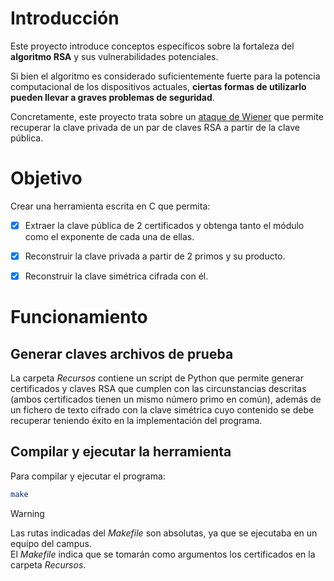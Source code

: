 # Introducción

Este proyecto introduce conceptos específicos sobre la fortaleza del **algoritmo RSA** y sus vulnerabilidades potenciales.

Si bien el algoritmo es considerado suficientemente fuerte para la potencia computacional de los dispositivos actuales, **ciertas formas de utilizarlo pueden llevar a graves problemas de seguridad**.

Concretamente, este proyecto trata sobre un [ataque de Wiener](https://en.wikipedia.org/wiki/Wiener%27s_attack) que permite recuperar la clave privada de un par de claves RSA a partir de la clave pública.


# Objetivo

Crear una herramienta escrita en C que permita:

- [x] Extraer la clave pública de 2 certificados y obtenga tanto el módulo como el exponente de cada una de ellas.
- [x] Reconstruir la clave privada a partir de 2 primos y su producto.
- [x] Reconstruir la clave simétrica cifrada con él.


# Funcionamiento

## Generar claves archivos de prueba

La carpeta *Recursos* contiene un script de Python que permite generar certificados y claves RSA que cumplen con las circunstancias descritas (ambos certificados tienen un mismo número primo en común), además de un fichero de texto cifrado con la clave simétrica cuyo contenido se debe recuperar teniendo éxito en la implementación del programa.


## Compilar y ejecutar la herramienta

Para compilar y ejecutar el programa:

```bash
make
```

> [!WARNING] 
> Las rutas indicadas del *Makefile* son absolutas, ya que se ejecutaba en un equipo del campus.  
> El *Makefile* indica que se tomarán como argumentos los certificados en la carpeta *Recursos*.
